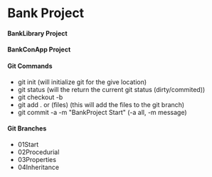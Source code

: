 # Bank Project

#### BankLibrary Project

#### BankConApp Project

#### Git Commands

- git init (will initialize git for the give location)
- git status (will the return the current git status (dirty/commited))
- git checkout -b <branchname>
- git add . or (files) (this will add the files to the git branch)
- git commit -a -m "BankProject Start" (-a all, -m message)

#### Git Branches

- 01Start
- 02Procedurial
- 03Properties
- 04Inheritance
